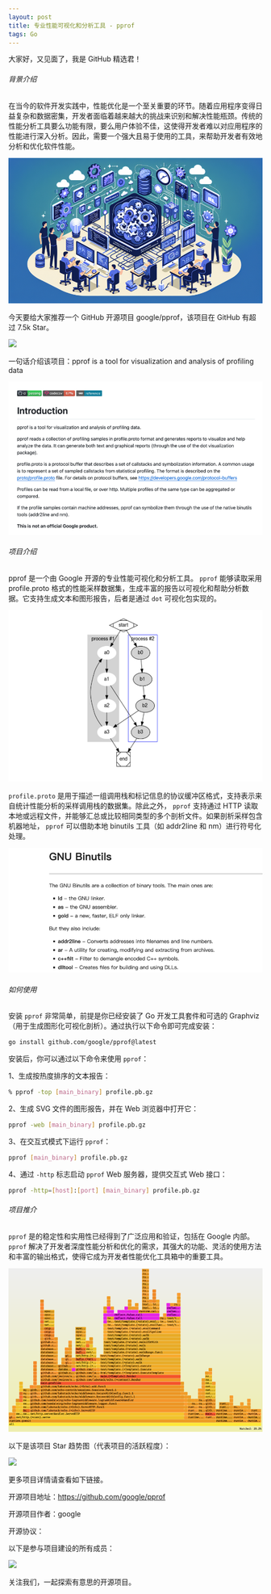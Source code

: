 ```yaml
---
layout: post
title: 专业性能可视化和分析工具 - pprof
tags: Go
---
```


大家好，又见面了，我是 GitHub 精选君！

###### 背景介绍

在当今的软件开发实践中，性能优化是一个至关重要的环节。随着应用程序变得日益复杂和数据密集，开发者面临着越来越大的挑战来识别和解决性能瓶颈。传统的性能分析工具要么功能有限，要么用户体验不佳，这使得开发者难以对应用程序的性能进行深入分析。因此，需要一个强大且易于使用的工具，来帮助开发者有效地分析和优化软件性能。

![](https://raw.githubusercontent.com/ZhuPeng/pic/master/mac/compress_tmp-4237277b92185ede46e07d2c2cc322e5.png)

今天要给大家推荐一个 GitHub 开源项目 google/pprof，该项目在 GitHub 有超过 7.5k Star。

![](https://stats.deeptrain.net/repo/google/pprof/?theme=light)

一句话介绍该项目：pprof is a tool for visualization and analysis of profiling data

![](https://raw.githubusercontent.com/ZhuPeng/pic/master/images/compress_image-20240618000601504.png)

###### 项目介绍

pprof 是一个由 Google 开源的专业性能可视化和分析工具。 `pprof` 能够读取采用 profile.proto 格式的性能采样数据集，生成丰富的报告以可视化和帮助分析数据。它支持生成文本和图形报告，后者是通过 `dot` 可视化包实现的。 

![](https://raw.githubusercontent.com/ZhuPeng/pic/master/images/compress_image-20240618000710495.png)

`profile.proto` 是用于描述一组调用栈和标记信息的协议缓冲区格式，支持表示来自统计性能分析的采样调用栈的数据集。除此之外， `pprof` 支持通过 HTTP 读取本地或远程文件，并能够汇总或比较相同类型的多个剖析文件。如果剖析采样包含机器地址， `pprof` 可以借助本地 binutils 工具（如 addr2line 和 nm）进行符号化处理。

![](https://raw.githubusercontent.com/ZhuPeng/pic/master/images/compress_image-20240618000833310.png)

###### 如何使用

安装 `pprof` 非常简单，前提是你已经安装了 Go 开发工具套件和可选的 Graphviz（用于生成图形化可视化剖析）。通过执行以下命令即可完成安装：

```bash
go install github.com/google/pprof@latest
```

安装后，你可以通过以下命令来使用 `pprof`：

1、生成按热度排序的文本报告：

```bash
% pprof -top [main_binary] profile.pb.gz
```

2、生成 SVG 文件的图形报告，并在 Web 浏览器中打开它：

```bash
pprof -web [main_binary] profile.pb.gz
```

3、在交互式模式下运行 `pprof`：

```bash
pprof [main_binary] profile.pb.gz
```

4、通过 `-http` 标志启动 `pprof` Web 服务器，提供交互式 Web 接口：

```bash
pprof -http=[host]:[port] [main_binary] profile.pb.gz
```

###### 项目推介

`pprof` 是的稳定性和实用性已经得到了广泛应用和验证，包括在 Google 内部。`pprof` 解决了开发者深度性能分析和优化的需求，其强大的功能、灵活的使用方法和丰富的输出格式，使得它成为开发者性能优化工具箱中的重要工具。

![](https://raw.githubusercontent.com/ZhuPeng/pic/master/images/compress_image-20240618001144818.png)

以下是该项目 Star 趋势图（代表项目的活跃程度）：

![](https://api.star-history.com/svg?repos=google/pprof&type=Timeline)

更多项目详情请查看如下链接。

开源项目地址：https://github.com/google/pprof 

开源项目作者：google

开源协议：

以下是参与项目建设的所有成员：

![](https://contrib.rocks/image?repo=google/pprof)

关注我们，一起探索有意思的开源项目。

